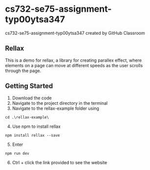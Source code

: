 # cs732-se75-assignment-typ00ytsa347
cs732-se75-assignment-typ00ytsa347 created by GitHub Classroom

## Rellax
This is a demo for rellax, a library for creating parallex effect, where elements on a page can move at different speeds as the user scrolls through the page.

## Getting Started
1. Download the code
2. Navigate to the project directory in the terminal
3. Navigate to the rellax-example folder using
```
cd .\rellax-example\
```
4. Use npm to install rellax
```
npm install rellax --save
```
5. Enter
```
npm run dev
```
6. Ctrl + click the link provided to see the website
